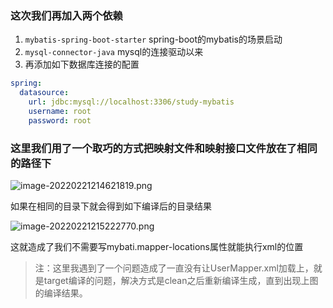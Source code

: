 ### 这次我们再加入两个依赖

1. `mybatis-spring-boot-starter` spring-boot的mybatis的场景启动
2. `mysql-connector-java` mysql的连接驱动以来
2. 再添加如下数据库连接的配置

```yaml
spring:
  datasource:
    url: jdbc:mysql://localhost:3306/study-mybatis
    username: root
    password: root
```



### 这里我们用了一个取巧的方式把映射文件和映射接口文件放在了相同的路径下

![image-20220221214621819.png](https://upload-images.jianshu.io/upload_images/5898922-27769fb374b9c015.png?imageMogr2/auto-orient/strip%7CimageView2/2/w/1240)

如果在相同的目录下就会得到如下编译后的目录结果

![image-20220221215222770.png](https://upload-images.jianshu.io/upload_images/5898922-a56c418f3beecbba.png?imageMogr2/auto-orient/strip%7CimageView2/2/w/1240)

这就造成了我们不需要写mybati.mapper-locations属性就能执行xml的位置

> 注：这里我遇到了一个问题造成了一直没有让UserMapper.xml加载上，就是target编译的问题，解决方式是clean之后重新编译生成，直到出现上图的编译结果。

